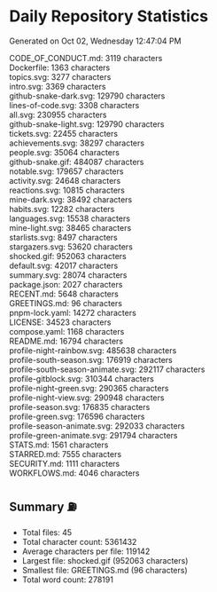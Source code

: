 # Daily Repository Statistics
Generated on Oct 02, Wednesday 12:47:04 PM  

CODE_OF_CONDUCT.md: 3119 characters  
Dockerfile: 1363 characters  
topics.svg: 3277 characters  
intro.svg: 3369 characters  
github-snake-dark.svg: 129790 characters  
lines-of-code.svg: 3308 characters  
all.svg: 230955 characters  
github-snake-light.svg: 129790 characters  
tickets.svg: 22455 characters  
achievements.svg: 38297 characters  
people.svg: 35064 characters  
github-snake.gif: 484087 characters  
notable.svg: 179657 characters  
activity.svg: 24648 characters  
reactions.svg: 10815 characters  
mine-dark.svg: 38492 characters  
habits.svg: 12282 characters  
languages.svg: 15538 characters  
mine-light.svg: 38465 characters  
starlists.svg: 8497 characters  
stargazers.svg: 53620 characters  
shocked.gif: 952063 characters  
default.svg: 42017 characters  
summary.svg: 28074 characters  
package.json: 2027 characters  
RECENT.md: 5648 characters  
GREETINGS.md: 96 characters  
pnpm-lock.yaml: 14272 characters  
LICENSE: 34523 characters  
compose.yaml: 1168 characters  
README.md: 16794 characters  
profile-night-rainbow.svg: 485638 characters  
profile-south-season.svg: 176919 characters  
profile-south-season-animate.svg: 292117 characters  
profile-gitblock.svg: 310344 characters  
profile-night-green.svg: 290365 characters  
profile-night-view.svg: 290948 characters  
profile-season.svg: 176835 characters  
profile-green.svg: 176596 characters  
profile-season-animate.svg: 292033 characters  
profile-green-animate.svg: 291794 characters  
STATS.md: 1561 characters  
STARRED.md: 7555 characters  
SECURITY.md: 1111 characters  
WORKFLOWS.md: 4046 characters  

## Summary ⛽  
- Total files: 45  
- Total character count: 5361432  
- Average characters per file: 119142  
- Largest file: shocked.gif (952063 characters)  
- Smallest file: GREETINGS.md (96 characters)  
- Total word count: 278191  
